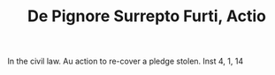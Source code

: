 ---
title: De Pignore Surrepto Furti, Actio
letter: D
permalink: "/definitions/bld-de-pignore-surrepto-furti-actio.html"
body: In the civil law. Au action to re-cover a pledge stolen. Inst 4, 1, 14
published_at: '2018-07-07'
source: Black's Law Dictionary 2nd Ed (1910)
layout: post
---